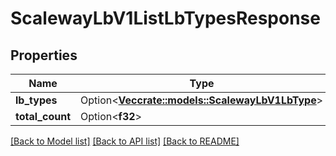# ScalewayLbV1ListLbTypesResponse

## Properties

Name | Type | Description | Notes
------------ | ------------- | ------------- | -------------
**lb_types** | Option<[**Vec<crate::models::ScalewayLbV1LbType>**](scaleway.lb.v1.LbType.md)> |  | [optional]
**total_count** | Option<**f32**> |  | [optional]

[[Back to Model list]](../README.md#documentation-for-models) [[Back to API list]](../README.md#documentation-for-api-endpoints) [[Back to README]](../README.md)



